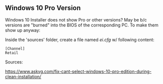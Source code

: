 ## Windows 10 Pro Version

Windows 10 Installer does not show Pro or other versions? May be b/c versions are "burned" into the BIOS of the corresponding PC.
To make them show up anyway:

Inside the 'sources' folder, create a file named *ei.cfg* w/ following content:

```
[Channel]
Retail
```

Sources:

https://www.askvg.com/fix-cant-select-windows-10-pro-edition-during-clean-installation/

